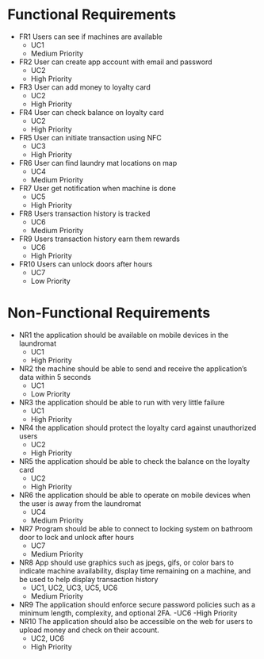 # Functional Requirements
- FR1 Users can see if machines are available
	- UC1
	- Medium Priority
- FR2 User can create app account with email and password
	- UC2
	- High Priority
- FR3 User can add money to loyalty card 
	- UC2
	- High Priority
- FR4 User can check balance on loyalty card 
	- UC2
	- High Priority
- FR5 User can initiate transaction using NFC
	- UC3
	- High Priority
- FR6 User can find laundry mat locations on map
  	- UC4
  	- Medium Priority
 - FR7 User get notification when machine is done
   	- UC5
   	- High Priority
 - FR8 Users transaction history is tracked
   	- UC6
   	- Medium Priority
 - FR9 Users transaction history earn them rewards
   	- UC6
   	- High Priority
 - FR10 Users can unlock doors after hours
   	- UC7
   	- Low Priority
# Non-Functional Requirements
 - NR1 the application should be available on mobile devices in the laundromat
   - UC1
   - High Priority
 - NR2 the machine should be able to send and receive the application’s data within 5 seconds
 	- UC1
 	- Low Priority
 - NR3 the application should be able to run with very little failure
 	- UC1
 	- High Priority
 - NR4 the application should protect the loyalty card against unauthorized users
	- UC2
   	- High Priority
 - NR5 the application should be able to check the balance on the loyalty card
    - UC2
    - High Priority
 - NR6 the application should be able to operate on mobile devices when the user is away from the laundromat
   	- UC4
   	- Medium Priority
 - NR7 Program should be able to connect to locking system on bathroom door to lock and unlock after hours
	- UC7
 	- Medium Priority 
- NR8 App should use graphics such as jpegs, gifs, or color bars to indicate machine availability, display time remaining on a machine, and be used to help display transaction history
	- UC1, UC2, UC3, UC5, UC6
	- Medium Priority
- NR9 The application should enforce secure password policies such as a minimum length, complexity, and optional 2FA.
	-UC6
	-High Priority
- NR10 The application should also be accessible on the web for users to upload money and check on their account.
	- UC2, UC6
	- High Priority
